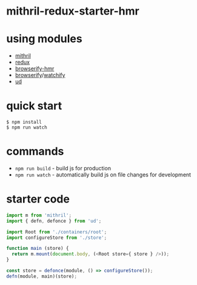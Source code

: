# mithril-redux-starter-hmr

# using modules

* [mithril](https://github.com/lhorie/mithril.js)
* [redux](https://github.com/rackt/redux)
* [browserify-hmr](https://npmjs.com/package/browserify-hmr)
* [browserify](http://browserify.org)/[watchify](https://npmjs.com/package/watchify)
* [ud](https://github.com/AgentME/ud)

# quick start

```
$ npm install
$ npm run watch
```

# commands

* `npm run build` - build js for production
* `npm run watch` - automatically build js on file changes for development

# starter code

``` js
import m from 'mithril';
import { defn, defonce } from 'ud';

import Root from './containers/root';
import configureStore from './store';

function main (store) {
  return m.mount(document.body, (<Root store={ store } />));
}

const store = defonce(module, () => configureStore());
defn(module, main)(store);
```
